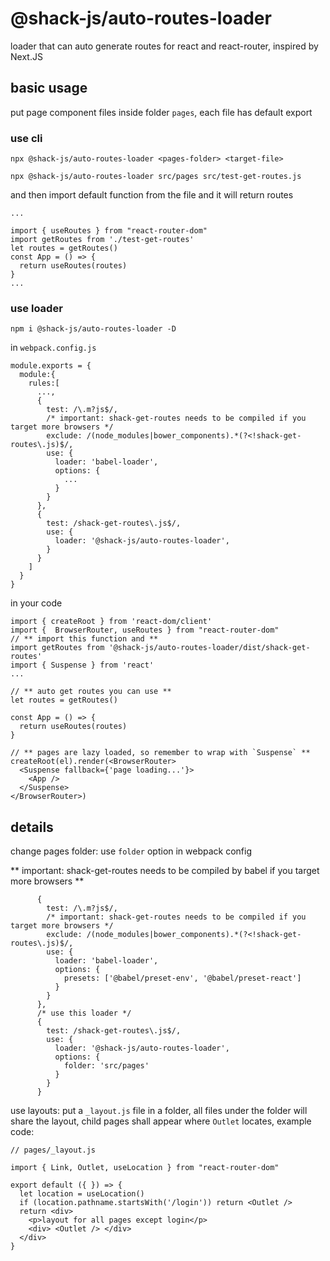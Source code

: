 # @shack-js/auto-routes-loader
loader that can auto generate routes for react and react-router, inspired by Next.JS

## basic usage

put page component files inside folder `pages`, each file has default export 

### use cli

`npx @shack-js/auto-routes-loader <pages-folder> <target-file>`

```
npx @shack-js/auto-routes-loader src/pages src/test-get-routes.js

```

and then import default function from the file and it will return routes

```
...

import { useRoutes } from "react-router-dom"
import getRoutes from './test-get-routes'
let routes = getRoutes()
const App = () => {
  return useRoutes(routes)
}
...
```

### use loader

```
npm i @shack-js/auto-routes-loader -D
```

in `webpack.config.js`
```
module.exports = {
  module:{
    rules:[
      ...,
      {
        test: /\.m?js$/,
        /* important: shack-get-routes needs to be compiled if you target more browsers */
        exclude: /(node_modules|bower_components).*(?<!shack-get-routes\.js)$/, 
        use: {
          loader: 'babel-loader',
          options: {
            ...
          }
        }
      },
      {
        test: /shack-get-routes\.js$/,
        use: {
          loader: '@shack-js/auto-routes-loader',
        }
      }
    ]
  }
}
```

in your code

```
import { createRoot } from 'react-dom/client'
import {  BrowserRouter, useRoutes } from "react-router-dom"
// ** import this function and **
import getRoutes from '@shack-js/auto-routes-loader/dist/shack-get-routes'
import { Suspense } from 'react'
...

// ** auto get routes you can use **
let routes = getRoutes()

const App = () => {
  return useRoutes(routes)
}

// ** pages are lazy loaded, so remember to wrap with `Suspense` **
createRoot(el).render(<BrowserRouter>
  <Suspense fallback={'page loading...'}>
    <App />
  </Suspense>
</BrowserRouter>)

```

## details

change pages folder: use `folder` option in webpack config

** important: shack-get-routes needs to be compiled by babel if you target more browsers **

```
      {
        test: /\.m?js$/,
        /* important: shack-get-routes needs to be compiled if you target more browsers */
        exclude: /(node_modules|bower_components).*(?<!shack-get-routes\.js)$/, 
        use: {
          loader: 'babel-loader',
          options: {
            presets: ['@babel/preset-env', '@babel/preset-react']
          }
        }
      },
      /* use this loader */
      {
        test: /shack-get-routes\.js$/,
        use: {
          loader: '@shack-js/auto-routes-loader',
          options: {
            folder: 'src/pages'
          }
        }
      }
```

use layouts: put a `_layout.js` file in a folder, all files under the folder will share the layout, child pages shall appear where `Outlet` locates, example code:

```
// pages/_layout.js

import { Link, Outlet, useLocation } from "react-router-dom"

export default ({ }) => {
  let location = useLocation()
  if (location.pathname.startsWith('/login')) return <Outlet />
  return <div>
    <p>layout for all pages except login</p>
    <div> <Outlet /> </div>
  </div>
}
```

